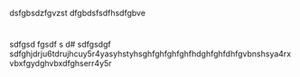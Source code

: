 dsfgbsdzfgvzst
dfgbdsfsdfhsdfgbve
#
sdfgsd
fgsdf
s
d#
sdfgsdgf
sdfghjdrju6tdrujhcuy5r4yasyhstyhsghfghfghfghfhdghfghfdhfgvbnshsya4rxvbxfgydghvbxdfghserr4y5r